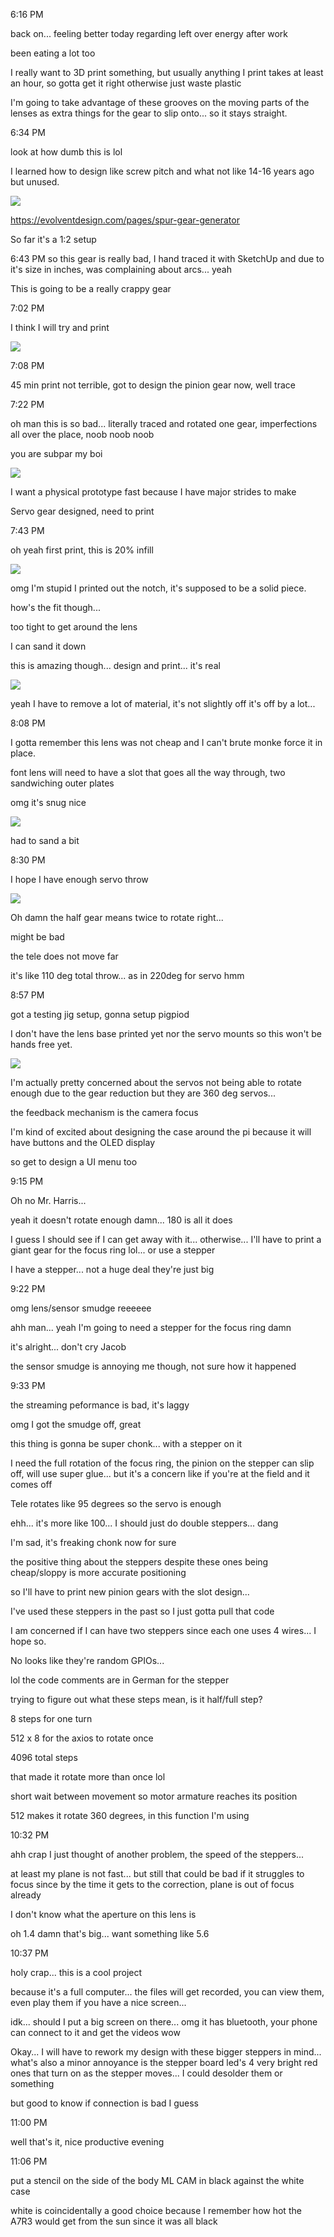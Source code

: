 6:16 PM

back on... feeling better today regarding left over energy after work

been eating a lot too

I really want to 3D print something, but usually anything I print takes at least an hour, so gotta get it right otherwise just waste plastic

I'm going to take advantage of these grooves on the moving parts of the lenses as extra things for the gear to slip onto... so it stays straight.

6:34 PM

look at how dumb this is lol

I learned how to design like screw pitch and what not like 14-16 years ago but unused.


<img src="./images/rough-spur-gear.JPG"/>

https://evolventdesign.com/pages/spur-gear-generator

So far it's a 1:2 setup

6:43 PM so this gear is really bad, I hand traced it with SketchUp and due to it's size in inches, was complaining about arcs... yeah

This is going to be a really crappy gear

7:02 PM

I think I will try and print

<img src="./images/gear-design.JPG"/>

7:08 PM

45 min print not terrible, got to design the pinion gear now, well trace

7:22 PM

oh man this is so bad... literally traced and rotated one gear, imperfections all over the place, noob noob noob

you are subpar my boi

<img src="./images/tracing-noob.JPG"/>

I want a physical prototype fast because I have major strides to make

Servo gear designed, need to print

7:43 PM

oh yeah first print, this is 20% infill

<img src="./images/first-project-print.JPG"/>

omg I'm stupid I printed out the notch, it's supposed to be a solid piece.

how's the fit though...

too tight to get around the lens

I can sand it down

this is amazing though... design and print... it's real

<img src="./images/dreams-to-memes.JPG"/>

yeah I have to remove a lot of material, it's not slightly off it's off by a lot...

8:08 PM

I gotta remember this lens was not cheap and I can't brute monke force it in place.

font lens will need to have a slot that goes all the way through, two sandwiching outer plates

omg it's snug nice

<img src="./images/snug.JPG"/>

had to sand a bit

8:30 PM

I hope I have enough servo throw

<img src="./images/focus-gear-set.JPG"/>

Oh damn the half gear means twice to rotate right...

might be bad

the tele does not move far

it's like 110 deg total throw... as in 220deg for servo hmm

8:57 PM

got a testing jig setup, gonna setup pigpiod

I don't have the lens base printed yet nor the servo mounts so this won't be hands free yet.

<img src="./images/jig.JPG"/>

I'm actually pretty concerned about the servos not being able to rotate enough due to the gear reduction but they are 360 deg servos...

the feedback mechanism is the camera focus

I'm kind of excited about designing the case around the pi because it will have buttons and the OLED display

so get to design a UI menu too

9:15 PM

Oh no Mr. Harris...

yeah it doesn't rotate enough damn... 180 is all it does

I guess I should see if I can get away with it... otherwise... I'll have to print a giant gear for the focus ring lol... or use a stepper

I have a stepper... not a huge deal they're just big

9:22 PM

omg lens/sensor smudge reeeeee

ahh man... yeah I'm going to need a stepper for the focus ring damn

it's alright... don't cry Jacob

the sensor smudge is annoying me though, not sure how it happened

9:33 PM

the streaming peformance is bad, it's laggy

omg I got the smudge off, great

this thing is gonna be super chonk... with a stepper on it

I need the full rotation of the focus ring, the pinion on the stepper can slip off, will use super glue... but it's a concern like if you're at the field and it comes off

Tele rotates like 95 degrees so the servo is enough

ehh... it's more like 100... I should just do double steppers... dang

I'm sad, it's freaking chonk now for sure

the positive thing about the steppers despite these ones being cheap/sloppy is more accurate positioning

so I'll have to print new pinion gears with the slot design...

I've used these steppers in the past so I just gotta pull that code

I am concerned if I can have two steppers since each one uses 4 wires... I hope so.

No looks like they're random GPIOs...

lol the code comments are in German for the stepper

trying to figure out what these steps mean, is it half/full step?

8 steps for one turn

512 x 8 for the axios to rotate once

4096 total steps

that made it rotate more than once lol

short wait between movement so motor armature reaches its position

512 makes it rotate 360 degrees, in this function I'm using

10:32 PM

ahh crap I just thought of another problem, the speed of the steppers...

at least my plane is not fast... but still that could be bad if it struggles to focus since by the time it gets to the correction, plane is out of focus already

I don't know what the aperture on this lens is

oh 1.4 damn that's big... want something like 5.6

10:37 PM

holy crap... this is a cool project

because it's a full computer... the files will get recorded, you can view them, even play them if you have a nice screen...

idk... should I put a big screen on there... omg it has bluetooth, your phone can connect to it and get the videos wow

Okay... I will have to rework my design with these bigger steppers in mind... what's also a minor annoyance is the stepper board led's 4 very bright red ones that turn on as the stepper moves... I could desolder them or something

but good to know if connection is bad I guess

11:00 PM

well that's it, nice productive evening

11:06 PM

put a stencil on the side of the body ML CAM in black against the white case

white is coincidentally a good choice because I remember how hot the A7R3 would get from the sun since it was all black
